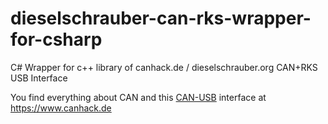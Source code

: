 # dieselschrauber-can-rks-wrapper-for-csharp
C# Wrapper for c++ library of canhack.de / dieselschrauber.org CAN+RKS USB Interface

You find everything about CAN and this <a href="https://shop.dieselschrauber.org/en/can-usb-interface-kit-p-313.php">CAN-USB</a> interface at https://www.canhack.de
